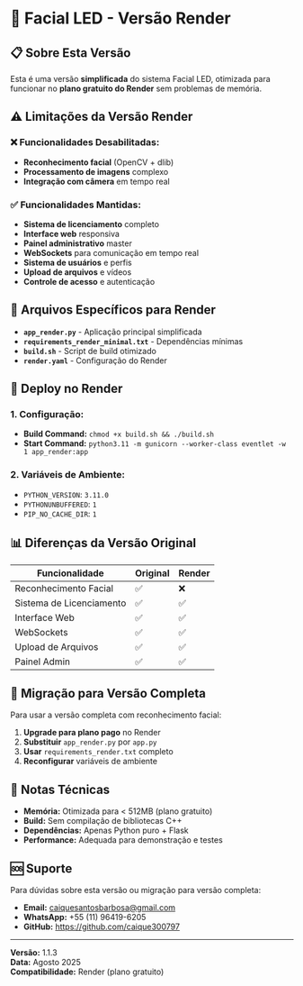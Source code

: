 # 🚀 Facial LED - Versão Render

## 📋 Sobre Esta Versão

Esta é uma versão **simplificada** do sistema Facial LED, otimizada para funcionar no **plano gratuito do Render** sem problemas de memória.

## ⚠️ Limitações da Versão Render

### ❌ **Funcionalidades Desabilitadas:**
- **Reconhecimento facial** (OpenCV + dlib)
- **Processamento de imagens** complexo
- **Integração com câmera** em tempo real

### ✅ **Funcionalidades Mantidas:**
- **Sistema de licenciamento** completo
- **Interface web** responsiva
- **Painel administrativo** master
- **WebSockets** para comunicação em tempo real
- **Sistema de usuários** e perfis
- **Upload de arquivos** e vídeos
- **Controle de acesso** e autenticação

## 🔧 Arquivos Específicos para Render

- **`app_render.py`** - Aplicação principal simplificada
- **`requirements_render_minimal.txt`** - Dependências mínimas
- **`build.sh`** - Script de build otimizado
- **`render.yaml`** - Configuração do Render

## 🚀 Deploy no Render

### **1. Configuração:**
- **Build Command:** `chmod +x build.sh && ./build.sh`
- **Start Command:** `python3.11 -m gunicorn --worker-class eventlet -w 1 app_render:app`

### **2. Variáveis de Ambiente:**
- `PYTHON_VERSION`: `3.11.0`
- `PYTHONUNBUFFERED`: `1`
- `PIP_NO_CACHE_DIR`: `1`

## 📊 Diferenças da Versão Original

| Funcionalidade | Original | Render |
|----------------|----------|---------|
| Reconhecimento Facial | ✅ | ❌ |
| Sistema de Licenciamento | ✅ | ✅ |
| Interface Web | ✅ | ✅ |
| WebSockets | ✅ | ✅ |
| Upload de Arquivos | ✅ | ✅ |
| Painel Admin | ✅ | ✅ |

## 🔄 Migração para Versão Completa

Para usar a versão completa com reconhecimento facial:

1. **Upgrade para plano pago** no Render
2. **Substituir** `app_render.py` por `app.py`
3. **Usar** `requirements_render.txt` completo
4. **Reconfigurar** variáveis de ambiente

## 📝 Notas Técnicas

- **Memória:** Otimizada para < 512MB (plano gratuito)
- **Build:** Sem compilação de bibliotecas C++
- **Dependências:** Apenas Python puro + Flask
- **Performance:** Adequada para demonstração e testes

## 🆘 Suporte

Para dúvidas sobre esta versão ou migração para versão completa:
- **Email:** caiquesantosbarbosa@gmail.com
- **WhatsApp:** +55 (11) 96419-6205
- **GitHub:** https://github.com/caique300797

---

**Versão:** 1.1.3  
**Data:** Agosto 2025  
**Compatibilidade:** Render (plano gratuito) 